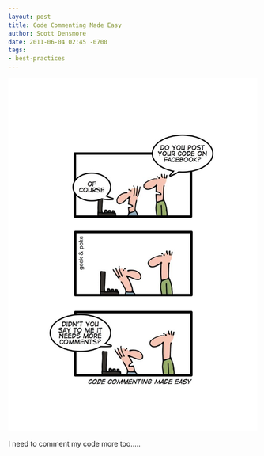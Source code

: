 ```yaml
---
layout: post
title: Code Commenting Made Easy
author: Scott Densmore
date: 2011-06-04 02:45 -0700
tags:
- best-practices
---
```


![Code Commenting Made Easy](/assets/img/code-comments.jpg)

I need to comment my code more too.....
